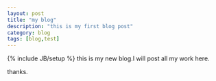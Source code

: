 ```yaml
---
layout: post
title: "my blog"
description: "this is my first blog post"
category: blog
tags: [blog,test]
---
```

{% include JB/setup %}
this is my new blog.I will post all my work here.

thanks.